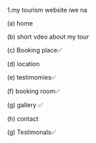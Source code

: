 1.my tourism website iwe na 



(a) home

(b) short vdeo about my tour

(c) Booking place✅

(d) location

(e) testimomies✅

(f) booking room✅

(g) gallery ✅

(h) contact

(g) Testimonals✅

